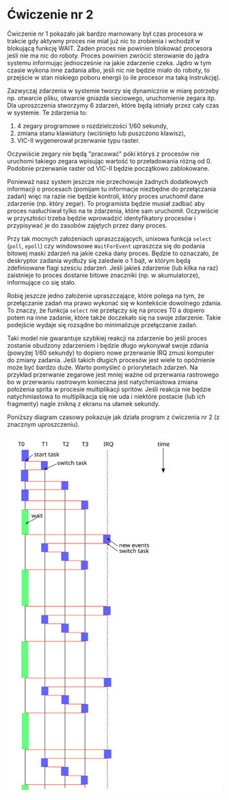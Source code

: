 # Ćwiczenie nr 2

Ćwiczenie nr 1 pokazało jak bardzo marnowany był czas procesora w trakcie gdy
aktywny proces nie miał już nic to zrobienia i wchodził w blokującą funkcję WAIT.
Żaden proces nie powinien blokować procesora jeśli nie ma nic do roboty.
Proces powinien zwrócić sterowanie do jądra systemu informując jednocześnie na jakie
zdarzenie czeka. Jądro w tym czasie wykona inne zadania albo, jeśli nic nie będzie miało
do roboty, to przejście w stan niskiego poboru energii (o ile procesor ma taką instrukcję).

Zazwyczaj zdarzenia w systemie tworzy się dynamicznie w miarę potrzeby np. otwarcie pliku,
otwarcie gniazda sieciowego, uruchomienie zegara itp. Dla uproszczenia stworzymy 6 zdarzeń,
które będą istniały przez cały czas w systemie. Te zdarzenia to:

1. 4 zegary programowe o rozdzielczości 1/60 sekundy,
2. zmiana stanu klawiatury (wciśnięto lub puszczono klawisz),
3. VIC-II wygenerował przerwanie typu raster.

Oczywiście zegary nie będą "pracować" póki któryś z procesów nie uruchomi takiego
zegara wpisując wartość to przeładowania różną od 0. Podobnie przerwanie raster
od VIC-II będzie początkowo zablokowane.

Ponieważ nasz system jeszcze nie przechowuje żadnych dodatkowych informacji
o procesach (pomijam tu informacje niezbędne do przełączania zadań) więc na razie
nie będzie kontroli, który proces uruchomił dane zdarzenie (np. który zegar). To
programista będzie musiał zadbać aby proces nasłuchiwał tylko na te zdarzenia,
które sam uruchomił. Oczywiście w przyszłości trzeba będzie wprowadzić identyfikatory
procesów i przypisywać je do zasobów zajętych przez dany proces. 

Przy tak mocnych założeniach upraszczających, unixowa funkcja `select` (`poll`, `epoll`) czy
windowsowe `WaitForEvent` upraszcza się do podania bitowej maski zdarzeń na jakie
czeka dany proces. Będzie to oznaczało, że deskryptor zadania wydłuży się zaledwie
o 1 bajt, w którym będą zdefiniowane flagi sześciu zdarzeń. Jeśli jakieś zdarzenie
(lub kilka na raz) zaistnieje to proces dostanie bitowe znaczniki (np. w akumulatorze),
informujące co się stało.

Robię jeszcze jedno założenie upraszczające, które polega na tym, że przełączanie
zadań ma prawo wykonać się w kontekście dowolnego zdania. To znaczy, że funkcja
`select` nie przełączy się na proces T0 a dopiero potem na inne zadanie, które 
także doczekało się na swoje zdarzenie. Takie podejście wydaje się rozsądne bo
minimalizuje przełączanie zadań.

Taki model nie gwarantuje szybkiej reakcji na zdarzenie bo jeśli proces zostanie
obudzony zdarzeniem i będzie długo wykonywał swoje zdania (powyżej 1/60 sekundy)
to dopiero nowe przerwanie IRQ zmusi komputer do zmiany zadania. Jeśli takich
długich procesów jest wiele to opóźnienie może być bardzo duże. Warto pomyśleć
o priorytetach zdarzeń. Na przykład przerwanie zegarowe jest mniej ważne od przerwania
rastrowego bo w przerwaniu rastrowym konieczna jest natychmiastowa zmiana położenia
sprita w procesie multiplikacji spritów. Jeśli reakcja nie będzie natychmiastowa
to multiplikacja się nie uda i niektóre postacie (lub ich fragmenty) nagle znikną
z ekranu na ułamek sekundy.

Poniższy diagram czasowy pokazuje jak działa program z ćwiczenia nr 2 (z znacznym
uproszczeniu).

![exercise 2 time diagram](ex2time.svg)
